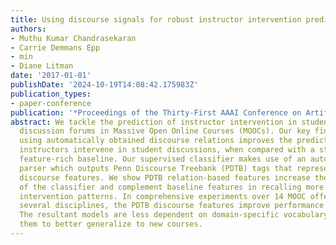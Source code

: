 ```yaml
---
title: Using discourse signals for robust instructor intervention prediction
authors:
- Muthu Kumar Chandrasekaran
- Carrie Demmans Epp
- min
- Diane Litman
date: '2017-01-01'
publishDate: '2024-10-19T14:08:42.175983Z'
publication_types:
- paper-conference
publication: '*Proceedings of the Thirty-First AAAI Conference on Artificial Intelligence*'
abstract: We tackle the prediction of instructor intervention in student posts from
  discussion forums in Massive Open Online Courses (MOOCs). Our key finding is that
  using automatically obtained discourse relations improves the prediction of when
  instructors intervene in student discussions, when compared with a state-of-the-art,
  feature-rich baseline. Our supervised classifier makes use of an automatic discourse
  parser which outputs Penn Discourse Treebank (PDTB) tags that represent in-post
  discourse features. We show PDTB relation-based features increase the robustness
  of the classifier and complement baseline features in recalling more diverse instructor
  intervention patterns. In comprehensive experiments over 14 MOOC offerings from
  several disciplines, the PDTB discourse features improve performance on average.
  The resultant models are less dependent on domain-specific vocabulary, allowing
  them to better generalize to new courses.
---
```

